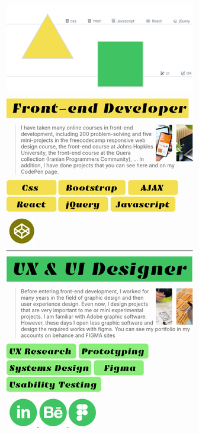  <p align="center"> 

![header](./header.svg)

 </p>

![frontend developer](./frontend-developer.svg)

 <span style="color:yellowgreen"> 
<img align="right" width="100" height="100" src="./box-photo-1.svg">
 
> I have taken many online courses in front-end development,
> including 200 problem-solving and five mini-projects in the
>  freecodecamp responsive web design course,
> the front-end course at Johns Hopkins University,
> the front-end course at the Quera collection 
> (Iranian Programmers Community), ...
> In addition, I have done projects that 
>  you can see here and on my CodePen page.

![css](./css.svg) ![bootstrap](./bootstrap.svg) ![ajax](./ajax.svg) ![react](./react.svg) ![jquery](./jquery.svg) ![javascript](./javascript.svg)
</span>

&nbsp; <a href="https://codepen.io/toghiri"> ![codepen icon](./codepen-icon.svg) <a>

<hr>



![UIUX](./UIUX.svg)

 <span style="color:yellowgreen"> 
 
<img align="right" width="100" height="100" src="./box-photo-2.svg">
 
> Before entering front-end development, I worked for
>  many years in the field of graphic design and then
>  user experience design. Even now, I design projects
>  that are very important to me or mini experimental projects.
>  I am familiar with Adobe graphic software. However, these days
>  I open less graphic software and design the required works with figma.
>  You can see my portfolio in my accounts on behance and FIGMA sites


  ![header](./ux-research.svg) ![header](./prototyping.svg) ![header](./systems-design.svg) ![header](./figma.svg) ![header](./testing.svg) 

 
</span>

&nbsp; <a href="https://www.linkedin.com/in/toghiri/"> ![linkedin](./linkedin-icon.svg) </a> <a href="https://www.behance.net/toghiri"> ![behance icon](./behance-icon.svg) </a> <a href="https://www.figma.com/@toghiri"> ![figma icon](./figma-icon.svg) </a>

   
 
